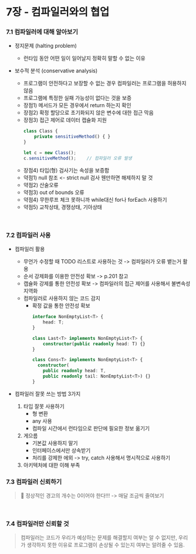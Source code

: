 # 7장 - 컴파일러와의 협업

### 7.1 컴파일러에 대해 알아보기

- 정지문제 (halting problem)
  - 런타임 동안 어떤 일이 일어날지 정확히 말할 수 없는 이유

- 보수적 분석 (conservative analysis)
  - 프로그램이 안전하다고 보장할 수 없는 경우 컴파일러는 프로그램을 허용하지 않음
  - 프로그램에 특정한 실패 가능성이 없다는 것을 보증
  - 장점1) 메서드가 모든 경우에서 return 하는지 확인
  - 장점2) 확정 할당으로 초기화되지 않은 변수에 대한 접근 막음
  - 장점3) 접근 제어로 데이터 캡슐화 지원
    ```typescript
    class Class {
        private sensitiveMethod() { }
    }
    
    let c = new Class();
    c.sensitiveMethod();    // 컴파일러 오류 발생
    ```
  - 장점4) 타입(형) 검사기는 속성을 보증함
  - 약점1) null 참조 <- strict null 검사 웬만하면 해제하지 말 것
  - 약점2) 산술오류
  - 약점3) out of bounds 오류
  - 약점4) 무한루프 체크 못하니까 while대신 for나 forEach 사용하기
  - 약점5) 교착상태, 경쟁상태, 기아상태

<br>

### 7.2 컴파일러 사용
- 컴파일러 활용
  - 무언가 수정할 때 TODO 리스트로 사용하는 것 -> 컴파일러가 오류 뱉는거 활용
  - 순서 강제화를 이용한 안전성 확보 -> p.201 참고
  - 캡슐화 강제를 통한 안전성 확보 -> 컴파일러의 접근 제어를 사용해서 불변속성 지역화
  - 컴파일러로 사용하지 않는 코드 감지
    - 확정 값을 통한 안전성 확보
      ```typescript
      interface NonEmptyList<T> {
          head: T;
      }
    
      class Last<T> implements NonEmptyList<T> {
          constructor(public readonly head: T) {}
      }
    
      class Cons<T> implements NonEmptyList<T> {
        constructor(
          public readonly head: T,
          public readonly tail: NonEmptyList<T>) {}
      }
      ```

- 컴파일러 잘못 쓰는 방법 3가지
  1. 타입 잘못 사용하기
     - 형 변환 
     - any 사용
     - 컴파일 시간에서 런타임으로 판단에 필요한 정보 옮기기
  2. 게으름
     - 기본값 사용하지 말기
     - 인터페이스에서만 상속받기
     - 처리를 강제한 에외 -> try, catch 사용해서 명시적으로 사용하기
  3. 아키텍처에 대한 이해 부족


### 7.3 컴파일러 신뢰하기
> 📌 정상적인 경고의 개수는 0이어야 한다!!! -> 매달 조금씩 줄여보기

<br>

### 7.4 컴파일러만 신뢰할 것
> 컴파일러는 코드가 우리가 예상하는 문제를 해결할지 여부는 알 수 없지만, 우리가 생각하지 못한 이유로 프로그램이 손상될 수 있는지 여부는 알려줄 수 있음.









